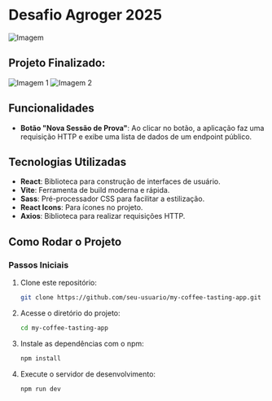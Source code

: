 # Desafio Agroger 2025

![Imagem](pasta/public/desafio.png) 

## Projeto Finalizado:
![Imagem 1](pasta/public/projeto.png) ![Imagem 2](pasta/public/projeto.1.png)

## Funcionalidades

- **Botão "Nova Sessão de Prova"**: Ao clicar no botão, a aplicação faz uma requisição HTTP e exibe uma lista de dados de um endpoint público.

## Tecnologias Utilizadas

- **React**: Biblioteca para construção de interfaces de usuário.
- **Vite**: Ferramenta de build moderna e rápida.
- **Sass**: Pré-processador CSS para facilitar a estilização.
- **React Icons**: Para ícones no projeto.
- **Axios**: Biblioteca para realizar requisições HTTP.

## Como Rodar o Projeto

### Passos Iniciais

1. Clone este repositório:
   ```bash
   git clone https://github.com/seu-usuario/my-coffee-tasting-app.git


2. Acesse o diretório do projeto:
   ```bash
   cd my-coffee-tasting-app


3. Instale as dependências com o npm:
   ```bash
   npm install


4. Execute o servidor de desenvolvimento:
   ```bash
   npm run dev

